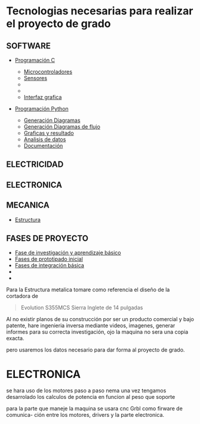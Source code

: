# Tecnologias necesarias para realizar el proyecto de grado

## SOFTWARE
- [Programación C](#Programación-C)
    - [Microcontroladores](#Microcontroladores)
    - [Sensores](#)
    - [](#)
    - [](#)
    - [Interfaz grafica](#Interfaz-grafica)
        
- [Programación Python](#Programación-Python)
    - [Generación Diagramas](#Generación-Diagramas)
    - [Generación Diagramas de flujo](#)
    - [Graficas y resultado](#)
    - [Analisis de datos](#)
    - [Documentación](#)
    
## ELECTRICIDAD
## ELECTRONICA
## MECANICA
- [Estructura](#Estructura)
    

## FASES DE PROYECTO

- [Fase de investigación y aprendizaje básico](#Fase-de-investigación-y-aprendizaje-básico)
- [Fases de prototipado inicial](#Fases-de-prototipado-inicial)
- [Fases de integración básica](#Fases-de-integración-básica)
- [](#)
- [](#)

<!--A partir de este punto es el contenido desarrolado-->

Para la Estructura metalica tomare como referencia el diseño de la cortadora de 

> Evolution S355MCS Sierra Inglete de 14 pulgadas

Al no existir planos de su construcción por ser un producto comercial y bajo 
patente, hare ingenieria inversa mediante videos, imagenes, generar informes 
para su correcta investigación, ojo la maquina no sera una copia exacta.

pero usaremos los datos necesario para dar forma al proyecto de grado.

# ELECTRONICA


se hara uso de los motores paso a paso nema una vez tengamos desarrolado los 
calculos de potencia en funcion al peso que soporte

para la parte que maneje la maquina se usara cnc Grbl  como firware de comunica- 
ción entre los motores, drivers y la parte electronica.


